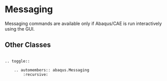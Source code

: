 # Messaging

Messaging commands are available only if Abaqus/CAE is run interactively using the GUI.

## Other Classes

```{eval-rst}

.. toggle::

    .. automembers:: abaqus.Messaging
        :recursive:
```
